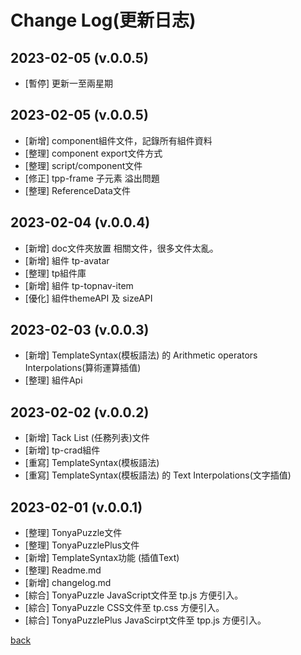 # Change Log(更新日志)
## 2023-02-05 (v.0.0.5)
- [暫停] 更新一至兩星期

## 2023-02-05 (v.0.0.5)
- [新增] component組件文件，記錄所有組件資料
- [整理] component export文件方式
- [整理] script/component文件
- [修正] tpp-frame 子元素 溢出問題
- [整理] ReferenceData文件

## 2023-02-04 (v.0.0.4)
- [新增] doc文件夾放置 相關文件，很多文件太亂。
- [新增] 組件 tp-avatar
- [整理] tp組件庫
- [新增] 組件 tp-topnav-item 
- [優化] 組件themeAPI 及 sizeAPI

## 2023-02-03 (v.0.0.3)
- [新增] TemplateSyntax(模板語法) 的 Arithmetic operators Interpolations(算術運算插值)
- [整理] 組件Api

## 2023-02-02 (v.0.0.2)
- [新增] Tack List (任務列表)文件
- [新增] tp-crad組件
- [重寫] TemplateSyntax(模板語法)
- [重寫] TemplateSyntax(模板語法) 的 Text Interpolations(文字插值)

## 2023-02-01 (v.0.0.1)
- [整理] TonyaPuzzle文件
- [整理] TonyaPuzzlePlus文件
- [新增] TemplateSyntax功能 (插值Text)
- [整理] Readme.md
- [新增] changelog.md
- [綜合] TonyaPuzzle JavaScript文件至 tp.js 方便引入。
- [綜合] TonyaPuzzle CSS文件至 tp.css 方便引入。
- [綜合] TonyaPuzzlePlus JavaScirpt文件至 tpp.js 方便引入。

[back](https://github.com/AnsonCar/Tonya)
